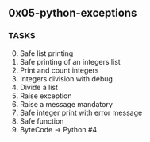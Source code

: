 ## 0x05-python-exceptions

###  TASKS
0. Safe list printing
1. Safe printing of an integers list
2. Print and count integers
3. Integers division with debug
4. Divide a list
5. Raise exception
6. Raise a message mandatory
7. Safe integer print with error message
8. Safe function
9. ByteCode -> Python #4

